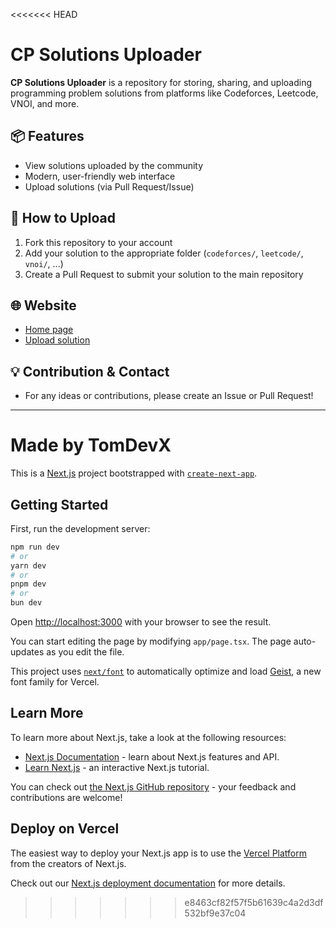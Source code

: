 <<<<<<< HEAD
# CP Solutions Uploader

**CP Solutions Uploader** is a repository for storing, sharing, and uploading programming problem solutions from platforms like Codeforces, Leetcode, VNOI, and more.

## 📦 Features
- View solutions uploaded by the community
- Modern, user-friendly web interface
- Upload solutions (via Pull Request/Issue)

## 🚀 How to Upload
1. Fork this repository to your account
2. Add your solution to the appropriate folder (`codeforces/`, `leetcode/`, `vnoi/`, ...)
3. Create a Pull Request to submit your solution to the main repository

## 🌐 Website
- [Home page](index.html)
- [Upload solution](upload.html)

## 💡 Contribution & Contact
- For any ideas or contributions, please create an Issue or Pull Request!

---

**Made by TomDevX**
=======
This is a [Next.js](https://nextjs.org) project bootstrapped with [`create-next-app`](https://nextjs.org/docs/app/api-reference/cli/create-next-app).

## Getting Started

First, run the development server:

```bash
npm run dev
# or
yarn dev
# or
pnpm dev
# or
bun dev
```

Open [http://localhost:3000](http://localhost:3000) with your browser to see the result.

You can start editing the page by modifying `app/page.tsx`. The page auto-updates as you edit the file.

This project uses [`next/font`](https://nextjs.org/docs/app/building-your-application/optimizing/fonts) to automatically optimize and load [Geist](https://vercel.com/font), a new font family for Vercel.

## Learn More

To learn more about Next.js, take a look at the following resources:

- [Next.js Documentation](https://nextjs.org/docs) - learn about Next.js features and API.
- [Learn Next.js](https://nextjs.org/learn) - an interactive Next.js tutorial.

You can check out [the Next.js GitHub repository](https://github.com/vercel/next.js) - your feedback and contributions are welcome!

## Deploy on Vercel

The easiest way to deploy your Next.js app is to use the [Vercel Platform](https://vercel.com/new?utm_medium=default-template&filter=next.js&utm_source=create-next-app&utm_campaign=create-next-app-readme) from the creators of Next.js.

Check out our [Next.js deployment documentation](https://nextjs.org/docs/app/building-your-application/deploying) for more details.
>>>>>>> e8463cf82f57f5b61639c4a2d3df532bf9e37c04
